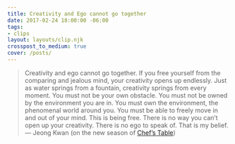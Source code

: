 ```yaml
---
title: Creativity and Ego cannot go together
date: 2017-02-24 18:00:00 -06:00
tags:
- clips
layout: layouts/clip.njk
crosspost_to_medium: true
cover: /posts/
---
```


> Creativity and ego cannot go together. If you free yourself from the comparing and jealous mind, your creativity opens up endlessly. Just as water springs from a fountain, creativity springs from every moment. You must not be your own obstacle. You must not be owned by the environment you are in. You must own the environment, the phenomenal world around you. You must be able to freely move in and out of your mind. This is being free. There is no way you can’t open up your creativity. There is no ego to speak of. That is my belief.
— Jeong Kwan (on the new season of [Chef’s Table](https://www.netflix.com/watch/80075165?trackId=200257859))
